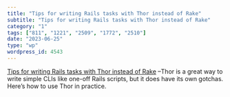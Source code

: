 ```yaml
---
title: "Tips for writing Rails tasks with Thor instead of Rake"
subtitle: "Tips for writing Rails tasks with Thor instead of Rake"
category: "1"
tags: ["811", "1221", "2509", "1772", "2510"]
date: "2023-06-25"
type: "wp"
wordpress_id: 4543
---
```

[ Tips for writing Rails tasks with Thor instead of Rake](https://mattbrictson.com/blog/rails-tasks-with-thor) –Thor is a great way to write simple CLIs like one-off Rails scripts, but it does have its own gotchas. Here’s how to use Thor in practice.